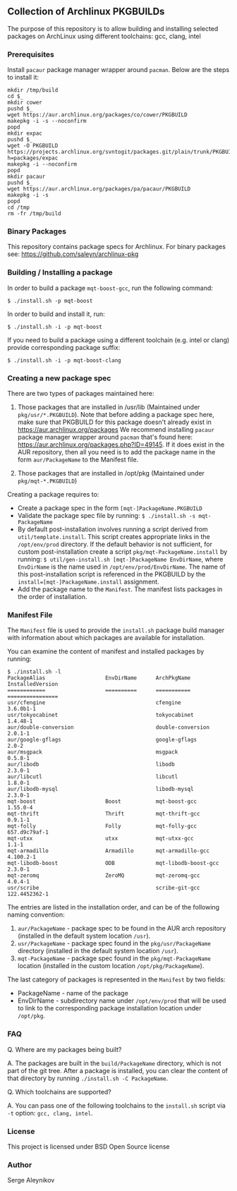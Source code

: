 ## Collection of Archlinux PKGBUILDs ##

The purpose of this repository is to allow building and installing
selected packages on ArchLinux using different toolchains: gcc, clang, intel

### Prerequisites ###

Install ``pacaur`` package manager wrapper around ``pacman``.
Below are the steps to install it:

```
mkdir /tmp/build
cd $_
mkdir cower
pushd $_
wget https://aur.archlinux.org/packages/co/cower/PKGBUILD
makepkg -i -s --noconfirm
popd
mkdir expac
pushd $_
wget -O PKGBUILD https://projects.archlinux.org/svntogit/packages.git/plain/trunk/PKGBUILD?h=packages/expac
makepkg -i --noconfirm
popd
mkdir pacaur
pushd $_
wget https://aur.archlinux.org/packages/pa/pacaur/PKGBUILD
makepkg -i -s
popd
cd /tmp
rm -fr /tmp/build
```

### Binary Packages ###

This repository contains package specs for Archlinux.
For binary packages see: https://github.com/saleyn/archlinux-pkg

### Building / Installing a package ###

In order to build a package ``mqt-boost-gcc``, run the following command:

```
$ ./install.sh -p mqt-boost
```

In order to build and install it, run:
```
$ ./install.sh -i -p mqt-boost
```

If you need to build a package using a different toolchain
(e.g. intel or clang) provide corresponding package suffix:
```
$ ./install.sh -i -p mqt-boost-clang
```

### Creating a new package spec ###

There are two types of packages maintained here:

1. Those packages that are installed in /usr/lib
   (Maintained under ``pkg/usr/*.PKGBUILD``).
   Note that before adding a package spec here, make sure that PKGBUILD
   for this package doesn't already exist in https://aur.archlinux.org/packages
   We recommend installing ``pacaur`` package manager wrapper around
   ``pacman`` that's found here: https://aur.archlinux.org/packages.php?ID=49145.
   If it does exist in the AUR repository, then all you need is to add the
   package name in the form ``aur/PackageName`` to the Manifest file.

2. Those packages that are installed in /opt/pkg
   (Maintained under ``pkg/mqt-*.PKGBUILD``)

Creating a package requires to:

* Create a package spec in the form ``[mqt-]PackageName.PKGBUILD``
* Validate the package spec file by running:
  ``$ ./install.sh -s mqt-PackageName``
* By default post-installation involves running a script derived
  from ``util/template.install``. This script creates appropriate links
  in the ``/opt/env/prod`` directory. If the default behavior is not
  sufficient, for custom post-installation create a script
  ``pkg/mqt-PackageName.install`` by running:
  ``$ util/gen-install.sh [mqt-]PackageName EnvDirName``, where
  ``EnvDirName`` is the name used in ``/opt/env/prod/EnvDirName``.
  The name of this post-installation script is referenced in the PKGBUILD
  by the ``install=[mqt-]PackageName.install`` assignment.
* Add the package name to the ``Manifest``. The manifest lists packages
  in the order of installation.

### Manifest File ###

The ``Manifest`` file is used to provide the ``install.sh`` package build
manager with information about which packages are available for installation.

You can examine the content of manifest and installed packages by running:
```
$ ./install.sh -l
PackageAlias                   EnvDirName      ArchPkgName               InstalledVersion
============                   ==========      ===========               ================
usr/cfengine                                   cfengine                  3.6.0b1-1 
usr/tokyocabinet                               tokyocabinet              1.4.48-1 
aur/double-conversion                          double-conversion         2.0.1-1 
aur/google-gflags                              google-gflags             2.0-2 
aur/msgpack                                    msgpack                   0.5.8-1 
aur/libodb                                     libodb                    2.3.0-1 
aur/libcutl                                    libcutl                   1.8.0-1 
aur/libodb-mysql                               libodb-mysql              2.3.0-1 
mqt-boost                      Boost           mqt-boost-gcc             1.55.0-4 
mqt-thrift                     Thrift          mqt-thrift-gcc            0.9.1-1 
mqt-folly                      Folly           mqt-folly-gcc             657.d9c79af-1 
mqt-utxx                       utxx            mqt-utxx-gcc              1.1-1 
mqt-armadillo                  Armadillo       mqt-armadillo-gcc         4.100.2-1 
mqt-libodb-boost               ODB             mqt-libodb-boost-gcc      2.3.0-1 
mqt-zeromq                     ZeroMQ          mqt-zeromq-gcc            4.0.4-1 
usr/scribe                                     scribe-git-gcc            122.4452362-1 
```
The entries are listed in the installation order, and can be of the following naming
convention:

1. ``aur/PackageName`` - package spec to be found in the AUR arch repository
                         (installed in the default system location ``/usr``).
2. ``usr/PackageName`` - package spec found in the ``pkg/usr/PackageName`` directory
                         (installed in the default system location ``/usr``).
3. ``mqt-PackageName`` - package spec found in the ``pkg/mqt-PackageName`` location
                         (installed in the custom location ``/opt/pkg/PackageName``).

The last category of packages is represented in the ``Manifest`` by two
fields:

* PackageName - name of the package
* EnvDirName  - subdirectory name under ``/opt/env/prod`` that will be used to
                link to the corresponding package installation location under
                ``/opt/pkg``.

### FAQ ###

Q. Where are my packages being built?

A. The packages are built in the ``build/PackageName`` directory, which is not part
   of the git tree. After a package is installed, you can clear the content of that
   directory by running ``./install.sh -C PackageName``.

Q. Which toolchains are supported?

A. You can pass one of the following toolchains to the ``install.sh`` script via
   ``-t`` option: ``gcc, clang, intel``.

### License ###

This project is licensed under BSD Open Source license

### Author ###

Serge Aleynikov
